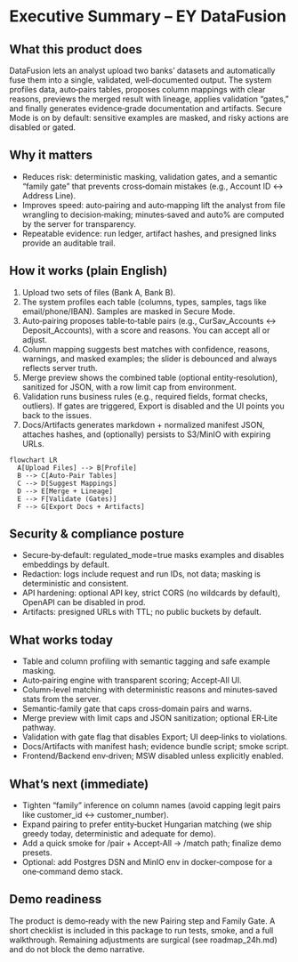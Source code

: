 # Executive Summary – EY DataFusion

## What this product does

DataFusion lets an analyst upload two banks’ datasets and automatically fuse them into a single, validated, well‑documented output. The system profiles data, auto‑pairs tables, proposes column mappings with clear reasons, previews the merged result with lineage, applies validation “gates,” and finally generates evidence‑grade documentation and artifacts. Secure Mode is on by default: sensitive examples are masked, and risky actions are disabled or gated.

## Why it matters

- Reduces risk: deterministic masking, validation gates, and a semantic “family gate” that prevents cross‑domain mistakes (e.g., Account ID ↔ Address Line).
- Improves speed: auto‑pairing and auto‑mapping lift the analyst from file wrangling to decision‑making; minutes‑saved and auto% are computed by the server for transparency.
- Repeatable evidence: run ledger, artifact hashes, and presigned links provide an auditable trail.

## How it works (plain English)

1. Upload two sets of files (Bank A, Bank B).
2. The system profiles each table (columns, types, samples, tags like email/phone/IBAN). Samples are masked in Secure Mode.
3. Auto‑pairing proposes table‑to‑table pairs (e.g., CurSav_Accounts ↔ Deposit_Accounts), with a score and reasons. You can accept all or adjust.
4. Column mapping suggests best matches with confidence, reasons, warnings, and masked examples; the slider is debounced and always reflects server truth.
5. Merge preview shows the combined table (optional entity‑resolution), sanitized for JSON, with a row limit cap from environment.
6. Validation runs business rules (e.g., required fields, format checks, outliers). If gates are triggered, Export is disabled and the UI points you back to the issues.
7. Docs/Artifacts generates markdown + normalized manifest JSON, attaches hashes, and (optionally) persists to S3/MinIO with expiring URLs.

```mermaid
flowchart LR
  A[Upload Files] --> B[Profile]
  B --> C[Auto-Pair Tables]
  C --> D[Suggest Mappings]
  D --> E[Merge + Lineage]
  E --> F[Validate (Gates)]
  F --> G[Export Docs + Artifacts]
```

## Security & compliance posture

- Secure‑by‑default: regulated_mode=true masks examples and disables embeddings by default.
- Redaction: logs include request and run IDs, not data; masking is deterministic and consistent.
- API hardening: optional API key, strict CORS (no wildcards by default), OpenAPI can be disabled in prod.
- Artifacts: presigned URLs with TTL; no public buckets by default.

## What works today

- Table and column profiling with semantic tagging and safe example masking.
- Auto‑pairing engine with transparent scoring; Accept‑All UI.
- Column‑level matching with deterministic reasons and minutes‑saved stats from the server.
- Semantic‑family gate that caps cross‑domain pairs and warns.
- Merge preview with limit caps and JSON sanitization; optional ER‑Lite pathway.
- Validation with gate flag that disables Export; UI deep‑links to violations.
- Docs/Artifacts with manifest hash; evidence bundle script; smoke script.
- Frontend/Backend env‑driven; MSW disabled unless explicitly enabled.

## What’s next (immediate)

- Tighten “family” inference on column names (avoid capping legit pairs like customer_id ↔ customer_number).
- Expand pairing to prefer entity‑bucket Hungarian matching (we ship greedy today, deterministic and adequate for demo).
- Add a quick smoke for /pair + Accept‑All → /match path; finalize demo presets.
- Optional: add Postgres DSN and MinIO env in docker‑compose for a one‑command demo stack.

## Demo readiness

The product is demo‑ready with the new Pairing step and Family Gate. A short checklist is included in this package to run tests, smoke, and a full walkthrough. Remaining adjustments are surgical (see roadmap_24h.md) and do not block the demo narrative.
